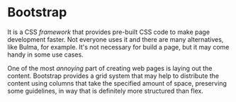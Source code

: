 # Bootstrap

It is a CSS *framework* that provides pre-built CSS code to make page development faster. Not everyone uses it and there are many alternatives, like Bulma, for example. It's not necessary for build a page, but it may come handy in some use cases.

One of the most *annoying* part of creating web pages is laying out the content. Bootstrap provides a grid system that may help to distribute the content using columns that take the specified amount of space, preserving some guidelines, in way that is definitely more structured than flex.



